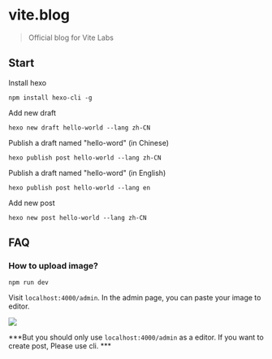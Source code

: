 # vite.blog

> Official blog for Vite Labs

## Start

Install hexo

```
npm install hexo-cli -g
```

Add new draft 

```
hexo new draft hello-world --lang zh-CN
```

Publish a draft named "hello-word" (in Chinese)

```
hexo publish post hello-world --lang zh-CN
```

Publish a draft named "hello-word" (in English)

```
hexo publish post hello-world --lang en
```

Add new post

```
hexo new post hello-world --lang zh-CN
```

## FAQ

### How to upload image?

```
npm run dev
```

Visit `localhost:4000/admin`. In the admin page, you can paste your image to editor.

![](https://cdn.discordapp.com/attachments/425845491478298624/479212487728693248/unknown.png)

***But you should only use `localhost:4000/admin` as a editor. If you want to create post, Please use cli. ***